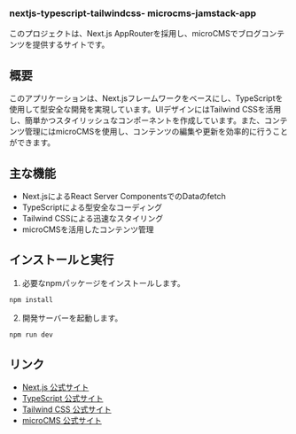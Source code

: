 
### nextjs-typescript-tailwindcss- microcms-jamstack-app

このプロジェクトは、Next.js AppRouterを採用し、microCMSでブログコンテンツを提供するサイトです。

## 概要

このアプリケーションは、Next.jsフレームワークをベースにし、TypeScriptを使用して型安全な開発を実現しています。UIデザインにはTailwind CSSを活用し、簡単かつスタイリッシュなコンポーネントを作成しています。また、コンテンツ管理にはmicroCMSを使用し、コンテンツの編集や更新を効率的に行うことができます。

## 主な機能

- Next.jsによるReact Server ComponentsでのDataのfetch
- TypeScriptによる型安全なコーディング
- Tailwind CSSによる迅速なスタイリング
- microCMSを活用したコンテンツ管理

## インストールと実行

1. 必要なnpmパッケージをインストールします。

```bash
npm install
```

2. 開発サーバーを起動します。

```bash
npm run dev
```

## リンク

- [Next.js 公式サイト](https://nextjs.org/)
- [TypeScript 公式サイト](https://www.typescriptlang.org/)
- [Tailwind CSS 公式サイト](https://tailwindcss.com/)
- [microCMS 公式サイト](https://microcms.io/)

